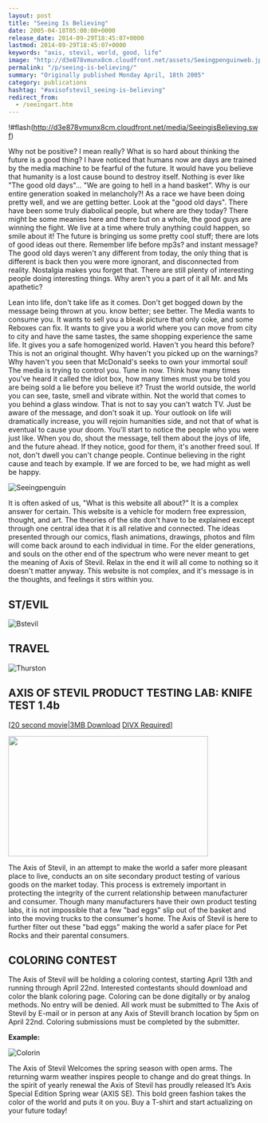 ```yaml
---
layout: post
title: "Seeing Is Believing"
date: 2005-04-18T05:00:00+0000
release_date: 2014-09-29T18:45:07+0000
lastmod: 2014-09-29T18:45:07+0000
keywords: "axis, stevil, world, good, life"
image: "http://d3e878vmunx8cm.cloudfront.net/assets/Seeingpenguinweb.jpg"
permalink: "/p/seeing-is-believing/"
summary: "Originally published Monday April, 18th 2005"
category: publications
hashtag: "#axisofstevil_seeing-is-believing"
redirect_from:
  - /seeingart.htm
---
```


[p01]: http://d3e878vmunx8cm.cloudfront.net/assets/Seeingpenguinweb.jpg "Seeingpenguin"[p02]: http://d3e878vmunx8cm.cloudfront.net/assets/%5Bstevil%5D420web.jpg "Bstevil"[p03]: http://d3e878vmunx8cm.cloudfront.net/assets/Thurstonbanner.jpg "Thurston"[p04]: http://d3e878vmunx8cm.cloudfront.net/assets/colorin-web-example.jpg "Colorin"
!#flash(http://d3e878vmunx8cm.cloudfront.net/media/SeeingisBelieving.swf)

Why not be positive? I mean really? What is so hard about thinking the future is a good thing? I have noticed that humans now are days are trained by the media machine to be fearful of the future. It would have you believe that humanity is a lost cause bound to destroy itself. Nothing is ever like "The good old days"... "We are going to hell in a hand basket". Why is our entire generation soaked in melancholy?! As a race we have been doing pretty well, and we are getting better. Look at the "good old days". There have been some truly diabolical people, but where are they today? There might be some meanies here and there but on a whole, the good guys are winning the fight. We live at a time where truly anything could happen, so smile about it! The future is bringing us some pretty cool stuff; there are lots of good ideas out there. Remember life before mp3s? and instant message? The good old days weren't any different from today, the only thing that is different is back then you were more ignorant, and disconnected from reality. Nostalgia makes you forget that. There are still plenty of interesting people doing interesting things. Why aren't you a part of it all Mr. and Ms apathetic?

Lean into life, don't take life as it comes. Don't get bogged down by the message being thrown at you. know better; see better. The Media wants to consume you. It wants to sell you a bleak picture that only coke, and some Reboxes can fix. It wants to give you a world where you can move from city to city and have the same tastes, the same shopping experience the same life. It gives you a safe homogenized world. Haven't you heard this before? This is not an original thought. Why haven't you picked up on the warnings? Why haven't you seen that McDonald's seeks to own your immortal soul! The media is trying to control you. Tune in now. Think how many times you've heard it called the idiot box, how many times must you be told you are being sold a lie before you believe it? Trust the world outside, the world you can see, taste, smell and vibrate within. Not the world that comes to you behind a glass window. That is not to say you can't watch TV. Just be aware of the message, and don't soak it up. Your outlook on life will dramatically increase, you will rejoin humanities side, and not that of what is eventual to cause your doom. You'll start to notice the people who you were just like. When you do, shout the message, tell them about the joys of life, and the future ahead. If they notice, good for them, it's another freed soul. If not, don't dwell you can't change people. Continue believing in the right cause and teach by example. If we are forced to be, we had might as well be happy.
    

![Seeingpenguin][p01]

It is often asked of us, "What is this website all about?" It is a complex answer for certain. This website is a vehicle for modern free expression, thought, and art. The theories of the site don't have to be explained except through one central idea that it is all relative and connected. The ideas presented through our comics, flash animations, drawings, photos and film will come back around to each individual in time. For the elder generations, and souls on the other end of the spectrum who were never meant to get the meaning of Axis of Stevil. Relax in the end it will all come to nothing so it doesn't matter anyway. This website is not complex, and it's message is in the thoughts, and feelings it stirs within you.

## ST/EVIL ##

![Bstevil][p02]

## TRAVEL ##

![Thurston][p03]

## AXIS OF STEVIL PRODUCT TESTING LAB: KNIFE TEST 1.4b ##
[[20 second movie|3MB Download](http://d3e878vmunx8cm.cloudfront.net/media/chop.avi "[20 second movie | 3MB Download")
[DIVX Required](http://www.divx.com/ "|DIVX Required]")]

<a href="http://d3e878vmunx8cm.cloudfront.net/media/chop.avi" target="_blank"><img style="max-width: 100%;"  src="http://d3e878vmunx8cm.cloudfront.net/assets/dif1small.jpg" width="400" height="241" border="0"></a>

The Axis of Stevil, in an attempt to make the world a safer more pleasant place to live, conducts an on site secondary product testing of various goods on the market today. This process is extremely important in protecting the integrity of the current relationship between manufacturer and consumer. Though many manufacturers have their own product testing labs, it is not impossible that a few "bad eggs" slip out of the basket and into the moving trucks to the consumer's home. The Axis of Stevil is here to further filter out these "bad eggs" making the world a safer place for Pet Rocks and their parental consumers.

## COLORING CONTEST ##

The Axis of Stevil will be holding a coloring contest, starting April 13th and running through April 22nd. Interested contestants should download and color the blank coloring page. Coloring can be done digitally or by analog methods. No entry will be denied. All work must be submitted to The Axis of Stevil by E-mail or in person at any Axis of Stevill branch location by 5pm on April 22nd. Coloring submissions must be completed by the submitter.

**Example:**

![Colorin][p04]

The Axis of Stevil Welcomes the spring season with open arms. The returning warm weather inspires people to change and do great things. In the spirit of yearly renewal the Axis of Stevil has proudly released It’s Axis Special Edition Spring wear (AXIS SE). This bold green fashion takes the color of the world and puts it on you. Buy a T-shirt and start actualizing on your future today!
